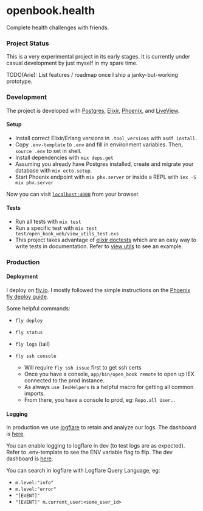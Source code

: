 # openbook.health

Complete health challenges with friends.

### Project Status

This is a very experimental project in its early stages. It is currently under casual development by just myself in my
spare time.

TODO(Arie): List features / roadmap once I ship a janky-but-working prototype.

### Development

The project is developed with [Postgres](https://www.postgresql.org/), [Elixir](https://elixir-lang.org/),
[Phoenix](https://www.phoenixframework.org/), and
[LiveView](https://hexdocs.pm/phoenix_live_view/Phoenix.LiveView.html).

#### Setup

  * Install correct Elixir/Erlang versions in `.tool_versions` with `asdf install`.
  * Copy `.env-template` to `.env` and fill in environment variables. Then, `source .env` to set in shell.
  * Install dependencies with `mix deps.get`
  * Assuming you already have Postgres installed, create and migrate your database with `mix ecto.setup`.
  * Start Phoenix endpoint with `mix phx.server` or inside a REPL with `iex -S mix phx.server`

Now you can visit [`localhost:4000`](http://localhost:4000) from your browser.

#### Tests

 * Run all tests with `mix test`
 * Run a specific test with `mix test test/open_book_web/view_utils_test.exs`
 * This project takes advantage of
   [elixir doctests](https://elixir-lang.org/getting-started/mix-otp/docs-tests-and-with.html#doctests) which are an
   easy way to write tests in documentation. Refer to
   [view utils](https://github.com/amilner42/open_book/blob/main/lib/open_book_web/view_utils.ex) to see an example.

### Production

#### Deployment

I deploy on [fly.io](fly.io). I mostly followed the simple instructions on the
[Phoenix fly deploy guide](https://hexdocs.pm/phoenix/fly.html).

Some helpful commands:

 - `fly deploy`
 - `fly status`
 - `fly logs` (tail)

 - `fly ssh console`
   - Will require `fly ssh issue` first to get ssh certs
   - Once you have a console, `app/bin/open_book remote` to open up IEX connected to the prod instance.
   - As always `use IexHelpers` is a helpful macro for getting all common imports.
   - From there, you have a console to prod, eg: `Repo.all User`...

#### Logging

In production we use [logflare](logflare.app) to retain and analyze our logs. The dashboard is
[here](https://logflare.app/sources/25348).

You can enable logging to logflare in dev (to test logs are as expected). Refer to .env-template to see the ENV variable
flag to flip. The dev dashboard is [here](https://logflare.app/sources/25347).

You can search in logflare with Logflare Query Language, eg:

 * `m.level:"info"`
 * `m.level:"error"`
 * `"[EVENT]"`
 * `"[EVENT]" m.current_user:<some_user_id>`
